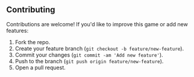 ## Contributing

Contributions are welcome! If you'd like to improve this game or add new features:

1. Fork the repo.
2. Create your feature branch (`git checkout -b feature/new-feature`).
3. Commit your changes (`git commit -am 'Add new feature'`).
4. Push to the branch (`git push origin feature/new-feature`).
5. Open a pull request.
